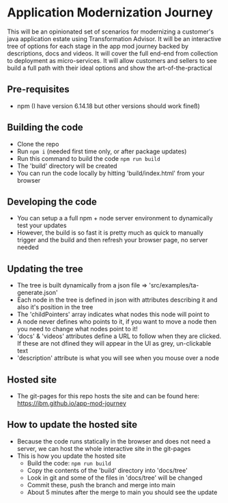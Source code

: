 # Application Modernization Journey

This will be an opinionated set of scenarios for modernizing a customer's java application estate using Transformation Advisor. 
It will be an interactive tree of options for each stage in the app mod journey backed by descriptions, docs and videos. 
It will cover the full end-end from collection to deployment as micro-services. 
It will allow customers and sellers to see build a full path with their ideal options and show the art-of-the-practical

## Pre-requisites
- npm (I have version 6.14.18 but other versions should work fineß)

## Building the code
 - Clone the repo
 - Run `npm i` (needed first time only, or after package updates)
 - Run this command to build the code
`npm run build`
 - The 'build' directory will be created 
 - You can run the code locally by hitting 'build/index.html' from your browser

## Developing the code
 - You can setup a a full npm + node server environment to dynamically test your updates
 - However, the build is so fast it is pretty much as quick to manually trigger and the build and then refresh your browser page, no server needed

## Updating the tree
 - The tree is built dynamically from a json file => 'src/examples/ta-generate.json'
 - Each node in the tree is defined in json with attributes describing it and also it's position in the tree
 - The 'childPointers' array indicates what nodes this node will point to
 - A node never defines who points to it, if you want to move a node then you need to change what nodes point to it!
 - 'docs' & 'videos' attributes define a URL to follow when they are clicked. If these are not dfined they will appear in the UI as grey, un-clickable text
 - 'description' attribute is what you will see when you mouse over a node
 
## Hosted site
 - The git-pages for this repo hosts the site and can be found here: https://ibm.github.io/app-mod-journey

## How to update the hosted site
 - Because the code runs statically  in the browser and does not need a server, we can host the whole interactive site in the git-pages
 - This is how you update the hosted site
     - Build the code: `npm run build`
     - Copy the contents of the 'build' directory into 'docs/tree'
     - Look in git and some of the files in 'docs/tree' will be changed
     - Commit these, push the branch and merge into main
     - About 5 minutes after the merge to main you should see the update

